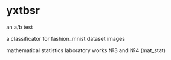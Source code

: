 # yxtbsr

an a/b test

a classificator for fashion_mnist dataset images

mathematical statistics laboratory works №3 and №4 (mat_stat)
